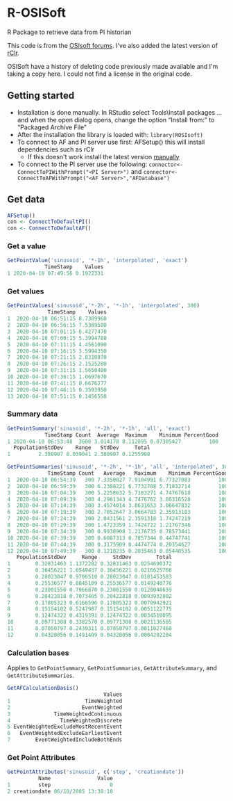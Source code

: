 # R-OSISoft
R Package to retrieve data from PI historian

This code is from the [OSIsoft forums](https://pisquare.osisoft.com/blogs/holgeramort/2018/02/19/rosisoft-osisoft-pi-and-r-version-2). I've also added the latest version of [rClr](https://github.com/rdotnet/rClr).

OSISoft have a history of deleting code previously made available and I'm taking a copy here. I could not find a license in the original code.

## Getting started

* Installation is done manually. In RStudio select Tools\Install packages … and when the open dialog opens, change the option “Install from:” to “Packaged Archive File”
* After the installation the library is loaded with: `library(ROSIsoft)`
* To connect to AF and PI server use first: AFSetup() this will install dependencies such as rClr
  * If this doesn't work install the latest version [manually](https://github.com/rdotnet/rClr)
* To connect to the PI server use the following:
`connector<-ConnectToPIWithPrompt("<PI Server>")`  and `connector<-ConnectToAFWithPrompt("<AF Server>","AFDatabase")`

## Get data

```r
AFSetup()
con <- ConnectToDefaultPI()
con <- ConnectToDefaultAF()
```

### Get a value

```r
GetPointValue('sinusoid', '*-1h', 'interpolated', 'exact')
            TimeStamp    Values
1 2020-04-10 07:49:56 0.1922331
```

### Get values

```r
GetPointValues('sinusoid','*-2h', '*-1h', 'interpolated', 300)
             TimeStamp    Values
1  2020-04-10 06:51:15 8.7309960
2  2020-04-10 06:56:15 7.5389580
3  2020-04-10 07:01:15 6.4277470
4  2020-04-10 07:06:15 5.3994780
5  2020-04-10 07:11:15 4.4561090
6  2020-04-10 07:16:15 3.5994350
7  2020-04-10 07:21:15 2.8310870
8  2020-04-10 07:26:15 2.1525280
9  2020-04-10 07:31:15 1.5650480
10 2020-04-10 07:36:15 1.0697670
11 2020-04-10 07:41:15 0.6676277
12 2020-04-10 07:46:15 0.3593950
13 2020-04-10 07:51:15 0.1456558
```

### Summary data

```r
GetPointSummary('sinusoid', '*-2h', '*-1h', 'all', 'exact')
            TimeStamp Count  Average  Maximum    Minimum PercentGood
1 2020-04-10 06:53:48  3600 3.014178 8.112095 0.07305427         100
  PopulationStdDev    Range   StdDev     Total
1         2.380907 8.039041 2.380907 0.1255908
```

```r
GetPointSummaries('sinusoid', '*-2h', '*-1h', 'all', 'interpolated', 300)
             TimeStamp Count   Average   Maximum    Minimum PercentGood
1  2020-04-10 06:54:39   300 7.3350827 7.9104991 6.77327083         100
2  2020-04-10 06:59:39   300 6.2388221 6.7732708 5.71832714         100
3  2020-04-10 07:04:39   300 5.2258632 5.7183271 4.74767618         100
4  2020-04-10 07:09:39   300 4.2981343 4.7476762 3.86316528         100
5  2020-04-10 07:14:39   300 3.4574014 3.8631653 3.06647832         100
6  2020-04-10 07:19:39   300 2.7052647 3.0664783 2.35913183         100
7  2020-04-10 07:24:39   300 2.0431561 2.3591318 1.74247219         100
8  2020-04-10 07:29:39   300 1.4723359 1.7424722 1.21767346         100
9  2020-04-10 07:34:39   300 0.9938908 1.2176735 0.78573441         100
10 2020-04-10 07:39:39   300 0.6087313 0.7857344 0.44747741         100
11 2020-04-10 07:44:39   300 0.3175909 0.4474774 0.20354627         100
12 2020-04-10 07:49:39   300 0.1210235 0.2035463 0.05440535         100
   PopulationStdDev     Range     StdDev        Total
1        0.32831463 1.1372282 0.32831463 0.0254690372
2        0.30456221 1.0549437 0.30456221 0.0216625766
3        0.28023047 0.9706510 0.28023047 0.0181453583
4        0.25536577 0.8845109 0.25536577 0.0149240776
5        0.23001550 0.7966870 0.23001550 0.0120048659
6        0.20422818 0.7073465 0.20422818 0.0093932802
7        0.17805323 0.6166596 0.17805323 0.0070942921
8        0.15154102 0.5247987 0.15154102 0.0051122775
9        0.12474322 0.4319391 0.12474322 0.0034510095
10       0.09771308 0.3382570 0.09771308 0.0021136505
11       0.07050797 0.2439311 0.07050797 0.0011027460
12       0.04320056 0.1491409 0.04320056 0.0004202204
```

### Calculation bases

Applies to `GetPointSummary`, `GetPointSummaries`, `GetAttributeSummary`, and `GetAttributeSummaries`.

```r
GetAFCalculationBasis()
                               Values
1                        TimeWeighted
2                       EventWeighted
3              TimeWeightedContinuous
4                TimeWeightedDiscrete
5 EventWeightedExcludeMostRecentEvent
6   EventWeightedExcludeEarliestEvent
7        EventWeightedIncludeBothEnds
```

### Get Point Attributes

```r
GetPointAttributes('sinusoid', c('step', 'creationdate'))
          Name               Value
1         step                   0
2 creationdate 06/10/2005 13:38:18
```
